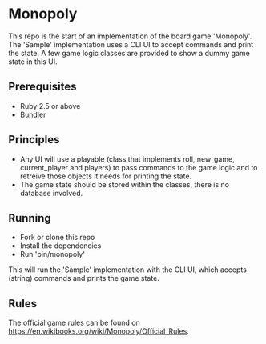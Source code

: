 # Monopoly
This repo is the start of an implementation of the board game 'Monopoly'. The 'Sample' implementation uses a CLI UI to accept commands and print the state. A few game logic classes are provided to show a dummy game state in this UI.

## Prerequisites
* Ruby 2.5 or above
* Bundler

## Principles
* Any UI will use a playable (class that implements roll, new_game, current_player and players) to pass commands to the game logic and to retreive those objects it needs for printing the state.
* The game state should be stored within the classes, there is no database involved.

## Running
* Fork or clone this repo
* Install the dependencies
* Run 'bin/monopoly'

This will run the 'Sample' implementation with the CLI UI, which accepts (string) commands and prints the game state.

## Rules
The official game rules can be found on https://en.wikibooks.org/wiki/Monopoly/Official_Rules.

